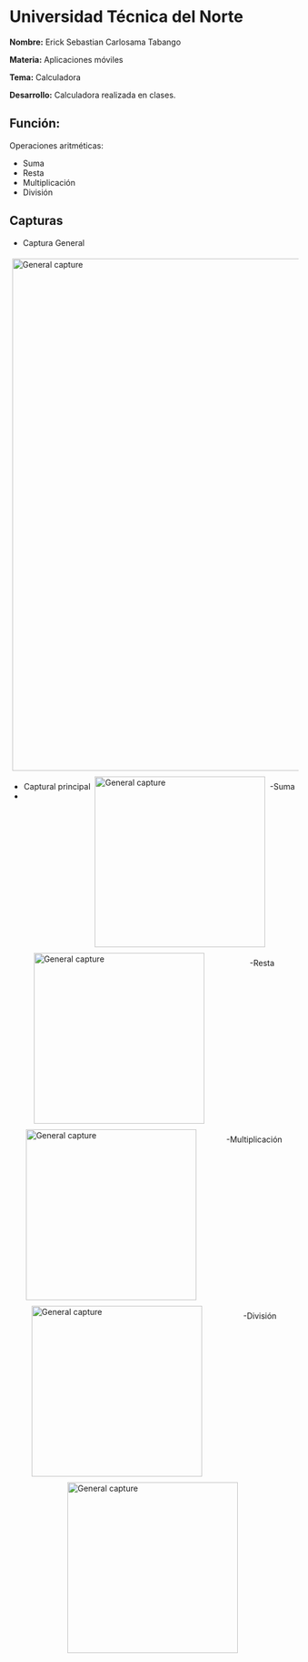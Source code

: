 # **Universidad Técnica del Norte**

**Nombre:** Erick Sebastian Carlosama Tabango

**Materia:** Aplicaciones móviles

**Tema:** Calculadora

**Desarrollo:** Calculadora realizada en clases.

## Función: 
Operaciones aritméticas:
- Suma
- Resta
- Multiplicación
- División

## Capturas

- Captura General
<div style="display: flex; justify-content: space-around; flex-wrap: wrap;">
<img style="margin: 5px;" src="https://github.com/Sebas21EC/Calculadora_AppMovil/blob/f98c75bff4c70134338073aac19d77d3a1f0aef0/img/Screenshot%202024-04-13%20004804.png" alt="General capture" width="900">

- Captural principal
- <div style="display: flex; justify-content: space-around; flex-wrap: wrap;">
<img style="margin: 5px;" src="https://github.com/Sebas21EC/Calculadora_AppMovil/blob/cd4f7caca8d2e979ded31e9779aae3694e3e107b/img/2.jpg" alt="General capture" width="300">

-Suma
<div style="display: flex; justify-content: space-around; flex-wrap: wrap;">
<img style="margin: 5px;" src="https://github.com/Sebas21EC/Calculadora_AppMovil/blob/cd4f7caca8d2e979ded31e9779aae3694e3e107b/img/1.jpg" alt="General capture" width="300">

-Resta
<div style="display: flex; justify-content: space-around; flex-wrap: wrap;">
<img style="margin: 5px;" src="https://github.com/Sebas21EC/Calculadora_AppMovil/blob/cd4f7caca8d2e979ded31e9779aae3694e3e107b/img/3.jpg" alt="General capture" width="300">

-Multiplicación
<div style="display: flex; justify-content: space-around; flex-wrap: wrap;">
<img style="margin: 5px;" src="https://github.com/Sebas21EC/Calculadora_AppMovil/blob/cd4f7caca8d2e979ded31e9779aae3694e3e107b/img/5.jpg" alt="General capture" width="300">

-División
<div style="display: flex; justify-content: space-around; flex-wrap: wrap;">
<img style="margin: 5px;" src="https://github.com/Sebas21EC/Calculadora_AppMovil/blob/cd4f7caca8d2e979ded31e9779aae3694e3e107b/img/4.jpg" alt="General capture" width="300">


